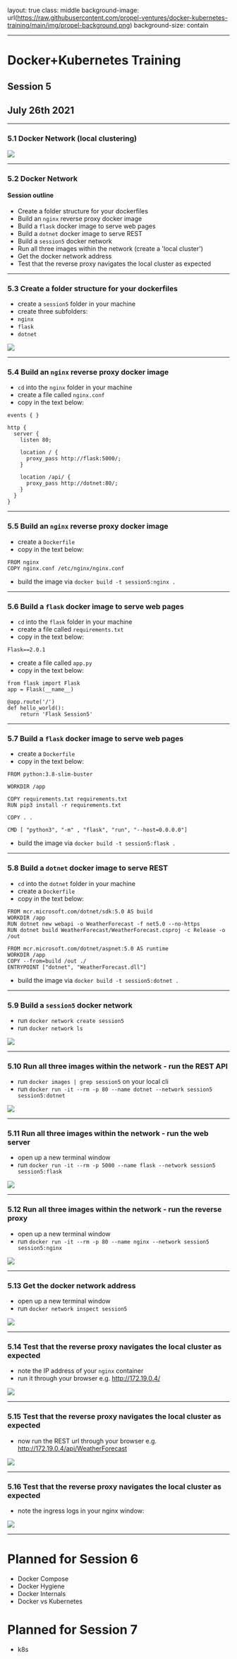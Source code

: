 layout: true
class: middle
background-image: url(https://raw.githubusercontent.com/propel-ventures/docker-kubernetes-training/main/img/propel-background.png)
background-size: contain

---

# Docker+Kubernetes Training
## Session 5
## July 26th 2021

---

### 5.1 Docker Network (local clustering)

![](https://raw.githubusercontent.com/propel-ventures/docker-kubernetes-training/main/img/evergiven.jpg)

---

### 5.2 Docker Network

#### Session outline

- Create a folder structure for your dockerfiles
- Build an `nginx` reverse proxy docker image
- Build a `flask` docker image to serve web pages
- Build a `dotnet` docker image to serve REST
- Build a `session5` docker network
- Run all three images within the network (create a 'local cluster')
- Get the docker network address
- Test that the reverse proxy navigates the local cluster as expected

---

### 5.3 Create a folder structure for your dockerfiles

- create a `session5` folder in your machine
- create three subfolders:
 - `nginx`
 - `flask`
 - `dotnet`

 ![](https://raw.githubusercontent.com/propel-ventures/docker-kubernetes-training/main/img/docker.folders.png)

---

### 5.4 Build an `nginx` reverse proxy docker image

- `cd` into the `nginx` folder in your machine
- create a file called `nginx.conf`
- copy in the text below:


```
events { }

http {
  server {
    listen 80;

    location / {
      proxy_pass http://flask:5000/;
    }

    location /api/ {
      proxy_pass http://dotnet:80/;
    }
  }
}

```

---

### 5.5 Build an `nginx` reverse proxy docker image

- create a `Dockerfile`
- copy in the text below:

```
FROM nginx
COPY nginx.conf /etc/nginx/nginx.conf

```

- build the image via `docker build -t session5:nginx .`

---

### 5.6 Build a `flask` docker image to serve web pages

- `cd` into the `flask` folder in your machine
- create a file called `requirements.txt`
- copy in the text below:

```
Flask==2.0.1

```

- create a file called `app.py`
- copy in the text below:

```
from flask import Flask
app = Flask(__name__)

@app.route('/')
def hello_world():
    return 'Flask Session5'

```

---

### 5.7 Build a `flask` docker image to serve web pages

- create a `Dockerfile`
- copy in the text below:

```
FROM python:3.8-slim-buster

WORKDIR /app

COPY requirements.txt requirements.txt
RUN pip3 install -r requirements.txt

COPY . .

CMD [ "python3", "-m" , "flask", "run", "--host=0.0.0.0"]

```

- build the image via `docker build -t session5:flask .`

---

### 5.8 Build a `dotnet` docker image to serve REST

- `cd` into the `dotnet` folder in your machine
- create a `Dockerfile`
- copy in the text below:

```
FROM mcr.microsoft.com/dotnet/sdk:5.0 AS build
WORKDIR /app
RUN dotnet new webapi -o WeatherForecast -f net5.0 --no-https
RUN dotnet build WeatherForecast/WeatherForecast.csproj -c Release -o /out

FROM mcr.microsoft.com/dotnet/aspnet:5.0 AS runtime
WORKDIR /app
COPY --from=build /out ./
ENTRYPOINT ["dotnet", "WeatherForecast.dll"]

```

- build the image via `docker build -t session5:dotnet .`

---

### 5.9 Build a `session5` docker network

- run `docker network create session5`
- run `docker network ls`

![](https://raw.githubusercontent.com/propel-ventures/docker-kubernetes-training/main/img/docker.network.png)

---

### 5.10 Run all three images within the network - run the REST API

- run `docker images | grep session5` on your local cli
- run `docker run -it --rm -p 80 --name dotnet --network session5 session5:dotnet`

![](https://raw.githubusercontent.com/propel-ventures/docker-kubernetes-training/main/img/docker.network.dotnet.png)

---

### 5.11 Run all three images within the network - run the web server

- open up a new terminal window
- run `docker run -it --rm -p 5000 --name flask --network session5 session5:flask`

![](https://raw.githubusercontent.com/propel-ventures/docker-kubernetes-training/main/img/docker.network.flask.png)

---

### 5.12 Run all three images within the network - run the reverse proxy

- open up a new terminal window
- run `docker run -it --rm -p 80 --name nginx --network session5 session5:nginx`

![](https://raw.githubusercontent.com/propel-ventures/docker-kubernetes-training/main/img/docker.network.nginx.png)

---

### 5.13 Get the docker network address

- open up a new terminal window
- run `docker network inspect session5`

![](https://raw.githubusercontent.com/propel-ventures/docker-kubernetes-training/main/img/docker.network.inspect.png)

---

### 5.14 Test that the reverse proxy navigates the local cluster as expected

- note the IP address of your `nginx` container
- run it through your browser e.g. http://172.19.0.4/

![](https://raw.githubusercontent.com/propel-ventures/docker-kubernetes-training/main/img/docker.network.http.png)

---

### 5.15 Test that the reverse proxy navigates the local cluster as expected

- now run the REST url through your browser e.g. http://172.19.0.4/api/WeatherForecast

![](https://raw.githubusercontent.com/propel-ventures/docker-kubernetes-training/main/img/docker.network.rest.png)

---

### 5.16 Test that the reverse proxy navigates the local cluster as expected

- note the ingress logs in your nginx window:

![](https://raw.githubusercontent.com/propel-ventures/docker-kubernetes-training/main/img/docker.network.ingresses.png)

---

# Planned for Session 6

- Docker Compose
- Docker Hygiene
- Docker Internals
- Docker vs Kubernetes

# Planned for Session 7

- k8s
